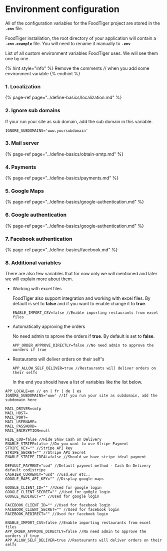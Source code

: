 # Environment configuration

All of the configuration variables for the FoodTiger project are stored in the **`.env`** file.

FoodTiger installation, the root directory of your application will contain a **`.env.example`** file. You will need to rename it manually to **`.env`**

  
List of all custom environment variables FoodTiger uses. We will see them one by one.

{% hint style="info" %}
Remove the comments // when you add some environment variable
{% endhint %}

### **1. Localization**

{% page-ref page="../define-basics/localization.md" %}

### 2. Ignore sub domains

If your run your site as sub domain, add the sub domain in this variable.

```text
IGNORE_SUBDOMAINS='www.yoursubdomain' 
```

### **3. Mail server**

{% page-ref page="../define-basics/obtain-smtp.md" %}

### **4. Payments**

{% page-ref page="../define-basics/payments.md" %}

### 5. Google Maps

{% page-ref page="../define-basics/google-authentication.md" %}

### 6. Google authentication

{% page-ref page="../define-basics/google-authentication.md" %}

### 7. Facebook authentication

{% page-ref page="../define-basics/facebook.md" %}

### 8. Additional variables

There are also few variables that for now only we will mentioned and later we will explain more about them.

* Working with excel files  
  
  FoodTiger also support integration and working with excel files. By default is set to **false** and if you want to enable change it to **true**.

  ```text
  ENABLE_IMPORT_CSV=false //Enable importing restaurants from excel files
  ```

* Automatically approving the orders  
  
  No need admin to aprove the orders if **true**. By default is set to **false**.

  ```text
  APP_ORDER_APPROVE_DIRECTLY=false //No need admin to approve the oorders if true
  ```

* Restaurants will deliver orders on their self's

  ```text
  APP_ALLOW_SELF_DELIVER=true //Restaurants will deliver orders on their selfs
  ```

  
  
  In the end you should have a list of variables like the list below.

```text
APP_LOCALE=en // en | fr | de | es
IGNORE_SUBDOMAINS='www' //If you run your site as subdomain, add the subdomain here

MAIL_DRIVER=smtp
MAIL_HOST=
MAIL_PORT=
MAIL_USERNAME=
MAIL_PASSWORD=
MAIL_ENCRYPTION=null

HIDE_COD=false //Hide Show Cash on Delivery
ENABLE_STRIPE=false //Do you want to use Stripe Payment
STRIPE_KEY="" //Stripe API key
STRIPE_SECRET="" //Stripe API Secret
ENABLE_STRIPE_IDEAL=false //Should we have stripe ideal payment

DEFAULT_PAYMENT="cod" //Default payment method - Cash On Delivery default cod|stripe
CASHIER_CURRENCY="usd" //usd,eur etc.. 
GOOGLE_MAPS_API_KEY="" //Display google maps

GOOGLE_CLIENT_ID="" //Used for google login
GOOGLE_CLIENT_SECRET="" //Used for go0gle login
GOOGLE_REDIRECT="" //Used for google login

FACEBOOK_CLIENT_ID="" //Used for facebook login
FACEBOOK_CLIENT_SECRET="" //Used for facebook login
FACEBOOK_REDIRECT="" //Used for facebook login

ENABLE_IMPORT_CSV=false //Enable importing restaurants from excel files
APP_ORDER_APPROVE_DIRECTLY=false //No need admin to approve the oorders if true
APP_ALLOW_SELF_DELIVER=true //Restaurants will deliver orders on their selfs


```

